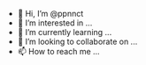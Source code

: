 - 👋 Hi, I’m @ppnnct
- 👀 I’m interested in ...
- 🌱 I’m currently learning ...
- 💞️ I’m looking to collaborate on ...
- 📫 How to reach me ...

<!---
ppnnct/ppnnct is a ✨ special ✨ repository because its `README.md` (this file) appears on your GitHub profile.
You can click the Preview link to take a look at your changes.
--->
